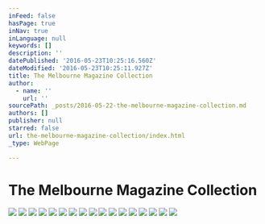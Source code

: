 ```yaml
---
inFeed: false
hasPage: true
inNav: true
inLanguage: null
keywords: []
description: ''
datePublished: '2016-05-23T10:25:16.560Z'
dateModified: '2016-05-23T10:25:11.927Z'
title: The Melbourne Magazine Collection
author:
  - name: ''
    url: ''
sourcePath: _posts/2016-05-22-the-melbourne-magazine-collection.md
authors: []
publisher: null
starred: false
url: the-melbourne-magazine-collection/index.html
_type: WebPage

---
```

# The Melbourne Magazine Collection
![](https://s3-us-west-2.amazonaws.com/the-grid-img/p/277681c6c611a37720698088e29fa61b483a8a69.jpg)
![](https://s3-us-west-2.amazonaws.com/the-grid-img/p/882b30e84ca537245c4a011308142b2306e6046e.jpg)
![](https://s3-us-west-2.amazonaws.com/the-grid-img/p/8737095aeb2096982166da709d6dc636467bc401.jpg)
![](https://s3-us-west-2.amazonaws.com/the-grid-img/p/f3e83e299f669d3f21478a371581051fe17c9123.jpg)
![](https://s3-us-west-2.amazonaws.com/the-grid-img/p/3e81e36e4df4ef307a76ec0446111d5aefb918e9.jpg)
![](https://s3-us-west-2.amazonaws.com/the-grid-img/p/ab22040f0f00b2ea5e79fd6a90e27c8a90b5de57.jpg)
![](https://s3-us-west-2.amazonaws.com/the-grid-img/p/c9703dda0b3c6e0c40e1bc8fd7c3df5a00fcfddd.jpg)
![](https://s3-us-west-2.amazonaws.com/the-grid-img/p/3ec12c56a3be9c7da4c65a8776504aadb7afa8d7.jpg)
![](https://s3-us-west-2.amazonaws.com/the-grid-img/p/5ea2df862c8cf38ba23498e5a090a772f8c97591.jpg)
![](https://s3-us-west-2.amazonaws.com/the-grid-img/p/9e606ef273d230c87fdff60c35e622bed0c2475b.jpg)
![](https://s3-us-west-2.amazonaws.com/the-grid-img/p/589aa7dc24462b2792c5e1c2a194fc38060fdd93.jpg)
![](https://s3-us-west-2.amazonaws.com/the-grid-img/p/07c9be51eb3ae9f743d3a5a97948b7d26cb4ff42.jpg)
![](https://s3-us-west-2.amazonaws.com/the-grid-img/p/241cb3754cac93b3f5476f51f687ed7172f3a462.jpg)
![](https://the-grid-user-content.s3-us-west-2.amazonaws.com/5fb4da7a-a49e-4b79-9ad8-819c8d2967a3.jpg)
![](https://the-grid-user-content.s3-us-west-2.amazonaws.com/3fca2c8b-7c62-4af9-80d5-a30b502f0206.jpg)
![](https://the-grid-user-content.s3-us-west-2.amazonaws.com/2d0b675a-ca69-4f1e-ab88-f6bb7408c263.jpg)
![](https://the-grid-user-content.s3-us-west-2.amazonaws.com/46b94837-97aa-4d04-865f-e9bb4382e8c9.jpg)